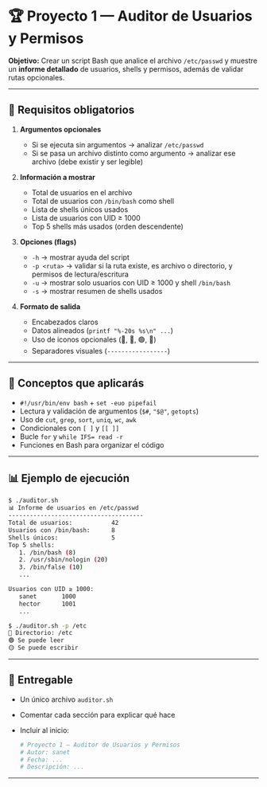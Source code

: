 # 🏆 **Proyecto 1 — Auditor de Usuarios y Permisos**

**Objetivo:**
Crear un script Bash que analice el archivo `/etc/passwd` y muestre un **informe detallado** de usuarios, shells y permisos, además de validar rutas opcionales.

---

## 📜 Requisitos obligatorios

1. **Argumentos opcionales**
   - Si se ejecuta sin argumentos → analizar `/etc/passwd`
   - Si se pasa un archivo distinto como argumento → analizar ese archivo (debe existir y ser legible)

2. **Información a mostrar**
   - Total de usuarios en el archivo
   - Total de usuarios con `/bin/bash` como shell
   - Lista de shells únicos usados
   - Lista de usuarios con UID ≥ 1000
   - Top 5 shells más usados (orden descendente)

3. **Opciones (flags)**
   - `-h` → mostrar ayuda del script
   - `-p <ruta>` → validar si la ruta existe, es archivo o directorio, y permisos de lectura/escritura
   - `-u` → mostrar solo usuarios con UID ≥ 1000 y shell `/bin/bash`
   - `-s` → mostrar resumen de shells usados

4. **Formato de salida**
   - Encabezados claros
   - Datos alineados (`printf "%-20s %s\n" ...`)
   - Uso de iconos opcionales (📄, 📁, 🟢, 🔴)
   - Separadores visuales (`-----------------`)

---

## 🧠 Conceptos que aplicarás

- `#!/usr/bin/env bash` + `set -euo pipefail`
- Lectura y validación de argumentos (`$#`, `"$@"`, `getopts`)
- Uso de `cut`, `grep`, `sort`, `uniq`, `wc`, `awk`
- Condicionales con `[ ]` y `[[ ]]`
- Bucle `for` y `while IFS= read -r`
- Funciones en Bash para organizar el código

---

## 📊 Ejemplo de ejecución

```bash
$ ./auditor.sh
📊 Informe de usuarios en /etc/passwd
--------------------------------------
Total de usuarios:           42
Usuarios con /bin/bash:      8
Shells únicos:               5
Top 5 shells:
   1. /bin/bash (8)
   2. /usr/sbin/nologin (20)
   3. /bin/false (10)
   ...

Usuarios con UID ≥ 1000:
   sanet       1000
   hector      1001
   ...
```

```bash
$ ./auditor.sh -p /etc
📁 Directorio: /etc
🟢 Se puede leer
🟡 Se puede escribir
```

---

## 🎯 Entregable

- Un único archivo `auditor.sh`
- Comentar cada sección para explicar qué hace
- Incluir al inicio:

  ```bash
  # Proyecto 1 — Auditor de Usuarios y Permisos
  # Autor: sanet
  # Fecha: ...
  # Descripción: ...
  ```

---
